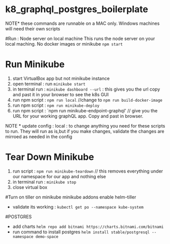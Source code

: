 # k8_graphql_postgres_boilerplate
NOTE* these commands are runnable on a MAC only. 
Windows machines will need their own scripts

#Run : Node server on local machine
This runs the node server on your local maching. No docker images or minikube
`npm start`

# Run Minikube
1. start VirtualBox app but not minikube instance
2. open terminal : run `minikube start`
3. in terminal run : `minikube dashboard --url` : this gives you the url copy and past it in your browser to see the k8s GUI
4. run npm script : `npm run local` //change to `npm run build-docker-image`
5. run npm script : `npm run minikube-deploy`
6. run npm script : `npm run minikube-endpoint-graphql' // give you the URL for your working graphQL app. Copy and past in browser.

NOTE * update config : local : to change anything you need for these scripts to run. They will run as is,but if you make changes, validate the changes are mirroed as needed in the config 

# Tear Down Minikube
1. run script : `npm run minikube-teardown` // this removes everything under our namespace for our app and nothing else
2. in terminal run : `minikube stop`
3. close virtual box


#Turn on tiller on minikube 
minikube addons enable helm-tiller
- validate its working : `kubectl get po --namespace kube-system`

#POSTGRES
- add charts `helm repo add bitnami https://charts.bitnami.com/bitnami`
- run command to install postgres `helm install stable/postgresql --namespace demo-space`